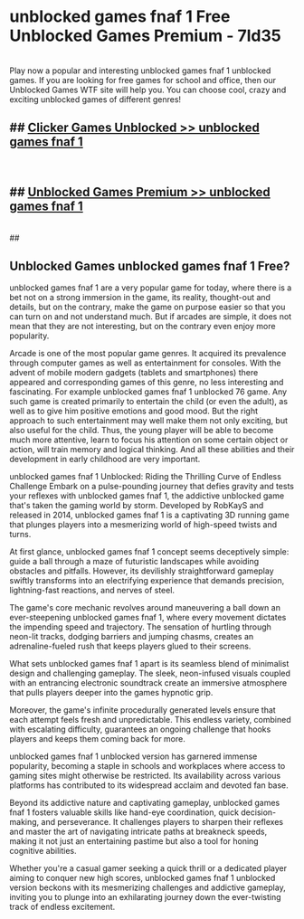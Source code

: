 # unblocked games fnaf 1  Free Unblocked Games Premium - 7ld35 <br>
<br>
Play now a popular and interesting unblocked games fnaf 1 unblocked games. If you are looking for free games for school and office, then our Unblocked Games WTF site will help you. You can choose cool, crazy and exciting unblocked games of different genres!


## ##  [Clicker Games Unblocked >> unblocked games fnaf 1](http://freeplayer.one?title=unblocked_games_fnaf_1&ref=UGames)
  <br>

##  ## [Unblocked Games Premium >> unblocked games fnaf 1](http://freeplayer.one?title=unblocked_games_fnaf_1&ref=UGames)
  <br>
  ##



## Unblocked Games unblocked games fnaf 1 Free?

unblocked games fnaf 1 are a very popular game for today, where there is a bet not on a strong immersion in the game, its reality, thought-out and details, but on the contrary, make the game on purpose easier so that you can turn on and not understand much. But if arcades are simple, it does not mean that they are not interesting, but on the contrary even enjoy more popularity.

Arcade is one of the most popular game genres. It acquired its prevalence through computer games as well as entertainment for consoles. With the advent of mobile modern gadgets (tablets and smartphones) there appeared and corresponding games of this genre, no less interesting and fascinating. For example unblocked games fnaf 1 unblocked 76 game. Any such game is created primarily to entertain the child (or even the adult), as well as to give him positive emotions and good mood. But the right approach to such entertainment may well make them not only exciting, but also useful for the child. Thus, the young player will be able to become much more attentive, learn to focus his attention on some certain object or action, will train memory and logical thinking. And all these abilities and their development in early childhood are very important.

unblocked games fnaf 1 Unblocked: Riding the Thrilling Curve of Endless Challenge
Embark on a pulse-pounding journey that defies gravity and tests your reflexes with unblocked games fnaf 1, the addictive unblocked game that's taken the gaming world by storm. Developed by RobKayS and released in 2014, unblocked games fnaf 1 is a captivating 3D running game that plunges players into a mesmerizing world of high-speed twists and turns.

At first glance, unblocked games fnaf 1 concept seems deceptively simple: guide a ball through a maze of futuristic landscapes while avoiding obstacles and pitfalls. However, its devilishly straightforward gameplay swiftly transforms into an electrifying experience that demands precision, lightning-fast reactions, and nerves of steel.

The game's core mechanic revolves around maneuvering a ball down an ever-steepening unblocked games fnaf 1, where every movement dictates the impending speed and trajectory. The sensation of hurtling through neon-lit tracks, dodging barriers and jumping chasms, creates an adrenaline-fueled rush that keeps players glued to their screens.

What sets unblocked games fnaf 1 apart is its seamless blend of minimalist design and challenging gameplay. The sleek, neon-infused visuals coupled with an entrancing electronic soundtrack create an immersive atmosphere that pulls players deeper into the games hypnotic grip.

Moreover, the game's infinite procedurally generated levels ensure that each attempt feels fresh and unpredictable. This endless variety, combined with escalating difficulty, guarantees an ongoing challenge that hooks players and keeps them coming back for more.

unblocked games fnaf 1 unblocked version has garnered immense popularity, becoming a staple in schools and workplaces where access to gaming sites might otherwise be restricted. Its availability across various platforms has contributed to its widespread acclaim and devoted fan base.

Beyond its addictive nature and captivating gameplay, unblocked games fnaf 1 fosters valuable skills like hand-eye coordination, quick decision-making, and perseverance. It challenges players to sharpen their reflexes and master the art of navigating intricate paths at breakneck speeds, making it not just an entertaining pastime but also a tool for honing cognitive abilities.

Whether you're a casual gamer seeking a quick thrill or a dedicated player aiming to conquer new high scores, unblocked games fnaf 1 unblocked version beckons with its mesmerizing challenges and addictive gameplay, inviting you to plunge into an exhilarating journey down the ever-twisting track of endless excitement.